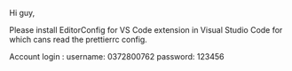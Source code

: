 Hi guy,


Please install EditorConfig for VS Code extension in Visual Studio Code for which cans read the prettierrc config.


Account login :
username: 0372800762
password: 123456
